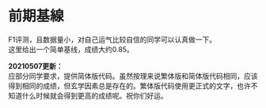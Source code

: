 # 前期基線
F1评测，且数据量小，对自己运气比较自信的同学可以认真做一下。<br />
这里给出一个简单基线，成绩大约0.85。

**20210507更新：**<br/>
应部分同学要求，提供简体版代码。虽然按理来说繁体版和简体版代码相同，应该得到相同的成绩，但玄学因素总是存在的。繁体版代码使用更正式的文字，也许不知道什么时候就会得到更高的成绩呢。祝你们好运。
